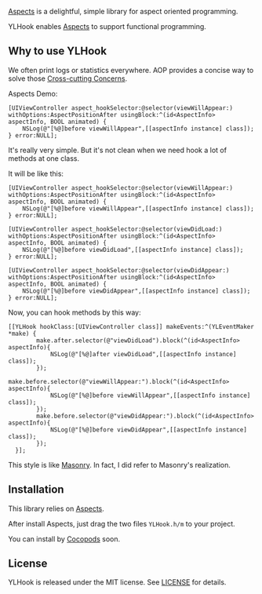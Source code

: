 [Aspects](https://github.com/steipete/Aspects) is a delightful, simple library for aspect oriented programming.

YLHook enables [Aspects](https://github.com/steipete/Aspects) to support functional programming.



## Why to use YLHook

We often print logs or statistics everywhere. AOP provides a concise way to solve those [Cross-cutting Concerns](https://en.wikipedia.org/wiki/Cross-cutting_concern).

Aspects Demo:

```objc
[UIViewController aspect_hookSelector:@selector(viewWillAppear:) withOptions:AspectPositionAfter usingBlock:^(id<AspectInfo> aspectInfo, BOOL animated) {
    NSLog(@"[%@]before viewWillAppear",[[aspectInfo instance] class]);
} error:NULL];
```

It's really very simple. But it's not clean when we need hook a lot of methods at one class.

It will be like this:

```objc
[UIViewController aspect_hookSelector:@selector(viewWillAppear:) withOptions:AspectPositionAfter usingBlock:^(id<AspectInfo> aspectInfo, BOOL animated) {
    NSLog(@"[%@]before viewWillAppear",[[aspectInfo instance] class]);
} error:NULL];

[UIViewController aspect_hookSelector:@selector(viewDidLoad:) withOptions:AspectPositionAfter usingBlock:^(id<AspectInfo> aspectInfo, BOOL animated) {
    NSLog(@"[%@]before viewDidLoad",[[aspectInfo instance] class]);
} error:NULL];

[UIViewController aspect_hookSelector:@selector(viewDidAppear:) withOptions:AspectPositionAfter usingBlock:^(id<AspectInfo> aspectInfo, BOOL animated) {
    NSLog(@"[%@]before viewDidAppear",[[aspectInfo instance] class]);
} error:NULL];
```



Now, you can hook methods by this way:

```objc
[[YLHook hookClass:[UIViewController class]] makeEvents:^(YLEventMaker *make) {
        make.after.selector(@"viewDidLoad").block(^(id<AspectInfo> aspectInfo){
            NSLog(@"[%@]after viewDidLoad",[[aspectInfo instance] class]);
        });
        make.before.selector(@"viewWillAppear:").block(^(id<AspectInfo> aspectInfo){
            NSLog(@"[%@]before viewWillAppear",[[aspectInfo instance] class]);
        });
        make.before.selector(@"viewDidAppear:").block(^(id<AspectInfo> aspectInfo){
            NSLog(@"[%@]before viewDidAppear",[[aspectInfo instance] class]);
        });
  }];
```

This style is like [Masonry](https://github.com/SnapKit/Masonry). In fact, I did refer to Masonry's realization. 



## Installation

This library relies on [Aspects](https://github.com/steipete/Aspects).

After install Aspects, just drag the two files `YLHook.h/m` to your project. 

You can install by [Cocopods](https://github.com/CocoaPods/CocoaPods) soon.



## License

YLHook is released under the MIT license. See [LICENSE](./LICENSE) for details.